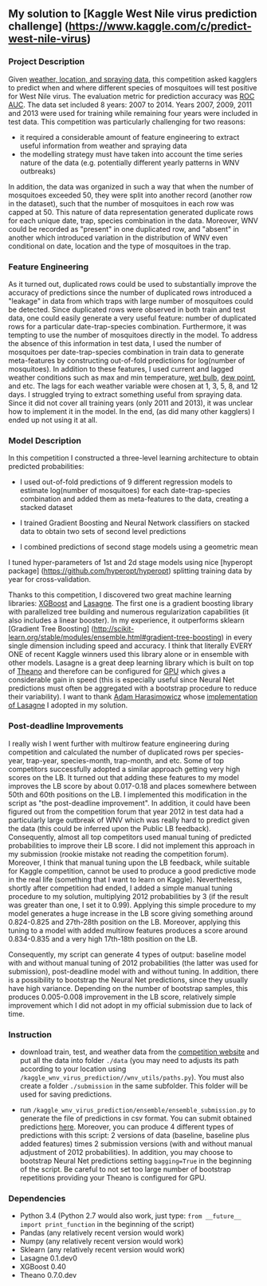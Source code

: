 ## My solution to [Kaggle West Nile virus prediction challenge] (https://www.kaggle.com/c/predict-west-nile-virus)

### Project Description 

Given [weather, location, and spraying data](https://www.kaggle.com/c/predict-west-nile-virus/data), this competition asked kagglers to predict when 
and where different species of mosquitoes will test positive for West Nile virus.
The evaluation metric for prediction accuracy was [ROC AUC](https://en.wikipedia.org/wiki/Receiver_operating_characteristic).
The data set included 8 years: 2007 to 2014. Years 2007, 2009, 2011 and 2013 were used for training while remaining four years
were included in test data. This competition was particularly challenging for two reasons:

- it required a considerable amount of feature engineering to extract useful information from weather and spraying data
- the modelling strategy must have taken into account the time series nature of the data (e.g. potentially different
yearly patterns in WNV outbreaks) 

In addition, the data was organized in such a way that when the number of mosquitoes exceeded 50, they were split into
another record (another row in the dataset), such that the number of mosquitoes in each row was capped at 50. This
nature of data representation generated duplicate rows for each unique date, trap, species combination in the data.
Moreover, WNV could be recorded as "present" in one duplicated row, and "absent" in another which introduced variation in the distribution of WNV even conditional on date, location and the type of mosquitoes in the trap.

### Feature Engineering

As it turned out, duplicated rows could be used to substantially improve the accuracy of predictions since the number of duplicated rows
introduced a "leakage" in data from which traps with large number of mosquitoes could be detected. Since duplicated rows
were observed in both train and test data, one could easily generate a very useful 
feature: number of duplicated rows for a particular date-trap-species combination. Furthermore, it was tempting to use the 
number of mosquitoes directly in the model. To address the absence of this information in test data, I used the number of 
mosquitoes per date-trap-species combination in train data to generate meta-features by constructing out-of-fold predictions
for log(number of mosquitoes).
In addition to these features, I used current and lagged weather conditions such as max and min temperature, [wet bulb](https://en.wikipedia.org/wiki/Wet-bulb_temperature),
[dew point](https://en.wikipedia.org/wiki/Dew_point), and etc. The lags for each weather variable were chosen at 1, 3, 5, 8, and 12 days.
I struggled trying to extract something useful from spraying data. Since it did not cover all training years (only 2011 and 2013),
it was unclear how to implement it in the model. In the end, (as did many other kagglers) I ended up not using it at all.

### Model Description

In this competition I constructed a three-level learning architecture to obtain predicted probabilities:

- I used out-of-fold predictions of 9 different regression models to estimate log(number of mosquitoes) for each date-trap-species
combination and added them as meta-features to the data, creating a stacked dataset

- I trained Gradient Boosting and Neural Network classifiers on stacked data to obtain two sets of second level predictions

- I combined predictions of second stage models using a geometric mean

I tuned hyper-parameters of 1st and 2d stage models using nice [hyperopt package] (https://github.com/hyperopt/hyperopt) 
splitting training data by year for cross-validation.

Thanks to this competition, I discovered two great machine learning libraries: [XGBoost](https://github.com/dmlc/xgboost) and
[Lasagne](https://github.com/Lasagne/Lasagne). The first one is a gradient boosting library with parallelized tree building
and numerous regularization capabilities (it also includes a linear booster). In my experience, it outperforms sklearn
[Gradient Tree Boosting] (http://scikit-learn.org/stable/modules/ensemble.html#gradient-tree-boosting) in every single
dimension including speed and accuracy. I think that literally EVERY ONE of recent Kaggle winners used this library alone or
in ensemble with other models.
Lasagne is a great deep learning library which is built on top of [Theano](https://github.com/Theano/Theano) and therefore
can be configured for [GPU](http://deeplearning.net/software/theano/tutorial/using_gpu.html) which gives a considerable gain
in speed (this is especially useful since Neural Net predictions must often be aggregated with a bootstrap procedure to reduce their
variability). I want to thank [Adam Harasimowicz](https://www.kaggle.com/aharasim) whose [implementation of Lasagne](https://github.com/ahara/kaggle_otto)
I adopted in my solution.

### Post-deadline Improvements

I really wish I went further with multirow feature engineering during competition and calculated
the number of duplicated rows per species-year, trap-year, species-month, trap-month, and etc. Some of top competitors
successfully adopted a similar approach getting very high scores on the LB.
It turned out that adding these features to my model improves the LB score by about 0.017-0.18 and places somewhere between 50th and 60th positions on the LB. I implemented this modification in the script as "the post-deadline improvement".
In addition, it could have been figured out from the competition forum that year 2012 in test data had a particularly large
outbreak of WNV which was really hard to predict given the data (this could be inferred upon the Public LB feedback).
Consequently, almost all top competitors used manual tuning of predicted probabilities to improve their LB score.
I did not implement this approach in my submission (rookie mistake not reading the competition forum). Moreover, I think
that manual tuning upon the LB feedback, while suitable for Kaggle competition, cannot be used to produce a good predictive
mode in the real life (something that I want to learn on Kaggle). Nevertheless, shortly after competition had ended,
I added a simple manual tuning procedure to my solution, multiplying 2012 probabilities by 3 (if the result was greater than one, I set it to 0.99).
Applying this simple procedure to my model generates a huge increase in the LB score giving something around 0.824-0.825 and 27th-28th position on the LB. Moreover, applying this tuning to a model with added multirow features produces a score around 0.834-0.835 and a very high 17th-18th position on the LB.

Consequently, my script can generate 4 types of output: baseline model with and without manual tuning of 2012 probabilities (the latter was used for submission),
post-deadline model with and without tuning. In addition, there is a possibility to bootstrap the Neural Net predictions, since they usually have high variance.
Depending on the number of bootstrap samples, this produces 0.005-0.008 improvement in the LB score, relatively simple improvement which I did not adopt in my official submission due to lack of time.

### Instruction

- download train, test, and weather data from the [competition website](https://www.kaggle.com/c/predict-west-nile-virus/data) and put all the data
into folder ```./data``` (you may need to adjusts its path according to your location using ```/kaggle_wnv_virus_prediction//wnv_utils/paths.py```). You must also create a folder ```./submission``` in the same subfolder. This folder
will be used for saving predictions.

- run ```/kaggle_wnv_virus_prediction/ensemble/ensemble_submission.py``` to generate the file of predictions in csv format. You can submit obtained predictions [here](https://www.kaggle.com/c/predict-west-nile-virus/submissions/attach).
 Moreover, you can produce 4 different types of predictions with this script: 2 versions of data (baseline, baseline plus added features) times 2 submission versions
 (with and without manual adjustment of 2012 probabilities). In addition, you may choose to bootstrap Neural Net predictions
 setting ```bagging=True``` in the beginning of the script. Be careful to not set too large number of bootstrap repetitions providing your Theano is configured for GPU.
 
### Dependencies
- Python 3.4 (Python 2.7 would also work, just type: ```from __future__ import print_function``` in the beginning of the script)
- Pandas (any relatively recent version would work)
- Numpy (any relatively recent version would work)
- Sklearn (any relatively recent version would work)
- Lasagne 0.1.dev0
- XGBoost 0.40
- Theano 0.7.0.dev
